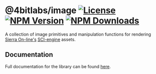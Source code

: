 # @4bitlabs/image [![License][license]][npm] [![NPM Version][version]][npm] [![NPM Downloads][dl]][npm]

[npm]: https://www.npmjs.com/package/@4bitlabs/image
[version]: https://img.shields.io/npm/v/%404bitlabs%2Fimage
[license]: https://img.shields.io/npm/l/%404bitlabs%2Fimage
[dl]: https://img.shields.io/npm/dy/%404bitlabs%2Fimage

A collection of image primitives and manipulation functions for rendering [Sierra On-line's][sierra] [<abbr title="Sierra Creative Interpreter">SCI</abbr>-engine][sci0] assets.

[sierra]: https://en.wikipedia.org/wiki/Sierra_Entertainment
[sci0]: http://sciwiki.sierrahelp.com/index.php/Sierra_Creative_Interpreter

## Documentation

Full documentation for the library can be found [here][docs].

[docs]: https://32bitkid.github.io/sci.js/modules/_4bitlabs_image.html
